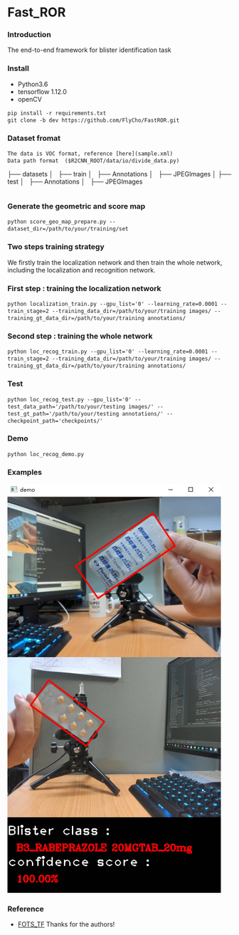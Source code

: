 # Fast_ROR
### Introduction
The end-to-end framework for blister identification task
### Install
+ Python3.6
+ tensorflow 1.12.0
+ openCV
```
pip install -r requirements.txt
git clone -b dev https://github.com/FlyCho/FastROR.git
```
### Dataset fromat
```
The data is VOC format, reference [here](sample.xml)       
Data path format  ($R2CNN_ROOT/data/io/divide_data.py)    
```
├── datasets
│   ├── train
│       ├── Annotations
│       ├── JPEGImages
│    ├── test
│       ├── Annotations
│       ├── JPEGImages
``` 
```
### Generate the geometric and score map
```
python score_geo_map_prepare.py --dataset_dir=/path/to/your/training/set
```
### Two steps training strategy
We firstly train the localization network and then train the whole network, including the localization and recognition network.
### First step : training the localization network
```
python localization_train.py --gpu_list='0' --learning_rate=0.0001 --train_stage=2 --training_data_dir=/path/to/your/training images/ --training_gt_data_dir=/path/to/your/training annotations/
```
### Second step : training the whole network
```
python loc_recog_train.py --gpu_list='0' --learning_rate=0.0001 --train_stage=2 --training_data_dir=/path/to/your/training images/ --training_gt_data_dir=/path/to/your/training annotations/
```
### Test
```
python loc_recog_test.py --gpu_list='0' --test_data_path='/path/to/your/testing images/' --test_gt_path='/path/to/your/testing annotations/' --checkpoint_path='checkpoints/'
```
### Demo
```
python loc_recog_demo.py
```
### Examples
![image_1](demo_image/identify_result.jpg)

### Reference
+ [FOTS_TF](https://github.com/Pay20Y/FOTS_TF/tree/dev)
Thanks for the authors!
